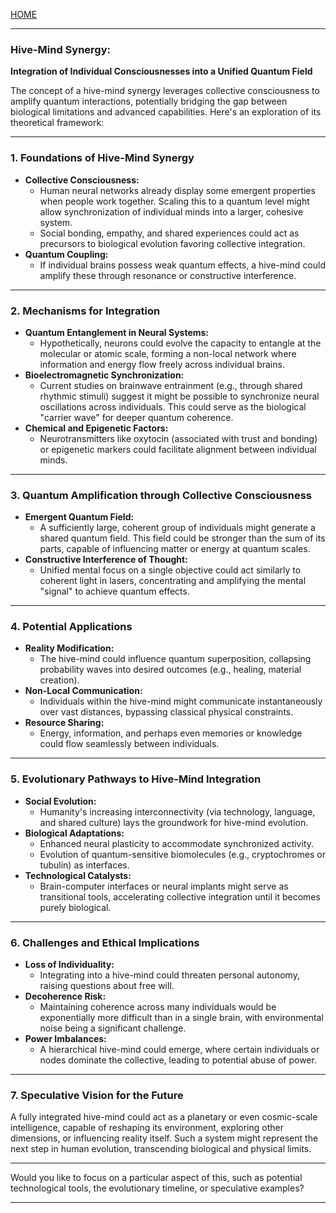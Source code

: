[HOME](/README.md)   

---   


### Hive-Mind Synergy:
**Integration of Individual Consciousnesses into a Unified Quantum Field**

The concept of a hive-mind synergy leverages collective consciousness to amplify quantum interactions, potentially bridging the gap between biological limitations and advanced capabilities. Here's an exploration of its theoretical framework:

---

### **1. Foundations of Hive-Mind Synergy**
   - **Collective Consciousness:**
     - Human neural networks already display some emergent properties when people work together. Scaling this to a quantum level might allow synchronization of individual minds into a larger, cohesive system.
     - Social bonding, empathy, and shared experiences could act as precursors to biological evolution favoring collective integration.
   - **Quantum Coupling:**
     - If individual brains possess weak quantum effects, a hive-mind could amplify these through resonance or constructive interference.

---

### **2. Mechanisms for Integration**
   - **Quantum Entanglement in Neural Systems:**
     - Hypothetically, neurons could evolve the capacity to entangle at the molecular or atomic scale, forming a non-local network where information and energy flow freely across individual brains.
   - **Bioelectromagnetic Synchronization:**
     - Current studies on brainwave entrainment (e.g., through shared rhythmic stimuli) suggest it might be possible to synchronize neural oscillations across individuals. This could serve as the biological "carrier wave" for deeper quantum coherence.
   - **Chemical and Epigenetic Factors:**
     - Neurotransmitters like oxytocin (associated with trust and bonding) or epigenetic markers could facilitate alignment between individual minds.

---

### **3. Quantum Amplification through Collective Consciousness**
   - **Emergent Quantum Field:**
     - A sufficiently large, coherent group of individuals might generate a shared quantum field. This field could be stronger than the sum of its parts, capable of influencing matter or energy at quantum scales.
   - **Constructive Interference of Thought:**
     - Unified mental focus on a single objective could act similarly to coherent light in lasers, concentrating and amplifying the mental "signal" to achieve quantum effects.

---

### **4. Potential Applications**
   - **Reality Modification:**
     - The hive-mind could influence quantum superposition, collapsing probability waves into desired outcomes (e.g., healing, material creation).
   - **Non-Local Communication:**
     - Individuals within the hive-mind might communicate instantaneously over vast distances, bypassing classical physical constraints.
   - **Resource Sharing:**
     - Energy, information, and perhaps even memories or knowledge could flow seamlessly between individuals.

---

### **5. Evolutionary Pathways to Hive-Mind Integration**
   - **Social Evolution:**
     - Humanity's increasing interconnectivity (via technology, language, and shared culture) lays the groundwork for hive-mind evolution.
   - **Biological Adaptations:**
     - Enhanced neural plasticity to accommodate synchronized activity.
     - Evolution of quantum-sensitive biomolecules (e.g., cryptochromes or tubulin) as interfaces.
   - **Technological Catalysts:**
     - Brain-computer interfaces or neural implants might serve as transitional tools, accelerating collective integration until it becomes purely biological.

---

### **6. Challenges and Ethical Implications**
   - **Loss of Individuality:**
     - Integrating into a hive-mind could threaten personal autonomy, raising questions about free will.
   - **Decoherence Risk:**
     - Maintaining coherence across many individuals would be exponentially more difficult than in a single brain, with environmental noise being a significant challenge.
   - **Power Imbalances:**
     - A hierarchical hive-mind could emerge, where certain individuals or nodes dominate the collective, leading to potential abuse of power.

---

### **7. Speculative Vision for the Future**
A fully integrated hive-mind could act as a planetary or even cosmic-scale intelligence, capable of reshaping its environment, exploring other dimensions, or influencing reality itself. Such a system might represent the next step in human evolution, transcending biological and physical limits.

---

Would you like to focus on a particular aspect of this, such as potential technological tools, the evolutionary timeline, or speculative examples?

---   
